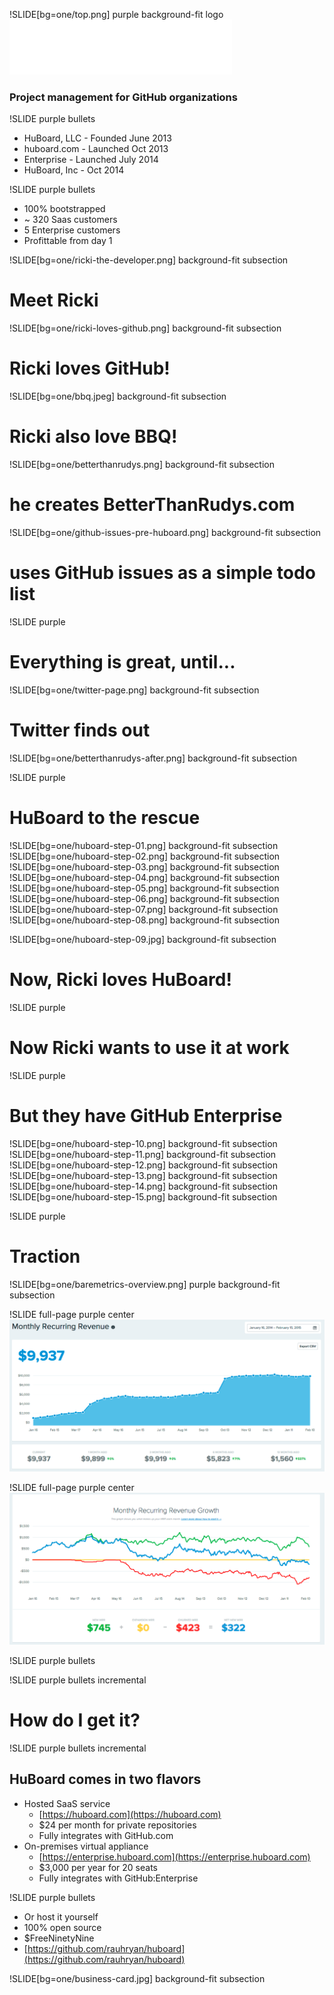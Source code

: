 
!SLIDE[bg=one/top.png] purple background-fit logo
![logo](HuWhite.svg)
### Project management for GitHub organizations

!SLIDE purple bullets
 * HuBoard, LLC - Founded June 2013
 * huboard.com  - Launched Oct 2013
 * Enterprise - Launched July 2014
 * HuBoard, Inc - Oct 2014

!SLIDE purple bullets
 * 100% bootstrapped
 * ~ 320 Saas customers
 * 5 Enterprise customers
 * Profittable from day 1

!SLIDE[bg=one/ricki-the-developer.png] background-fit subsection
# Meet Ricki

!SLIDE[bg=one/ricki-loves-github.png] background-fit subsection
# Ricki loves GitHub!

!SLIDE[bg=one/bbq.jpeg] background-fit subsection
# Ricki also love BBQ!

!SLIDE[bg=one/betterthanrudys.png] background-fit subsection
# he creates BetterThanRudys.com

!SLIDE[bg=one/github-issues-pre-huboard.png] background-fit subsection
# uses GitHub issues as a simple todo list


!SLIDE purple
# Everything is great, until...

!SLIDE[bg=one/twitter-page.png] background-fit subsection
# Twitter finds out

!SLIDE[bg=one/betterthanrudys-after.png] background-fit subsection

!SLIDE purple
# HuBoard to the rescue

!SLIDE[bg=one/huboard-step-01.png] background-fit subsection
!SLIDE[bg=one/huboard-step-02.png] background-fit subsection
!SLIDE[bg=one/huboard-step-03.png] background-fit subsection
!SLIDE[bg=one/huboard-step-04.png] background-fit subsection
!SLIDE[bg=one/huboard-step-05.png] background-fit subsection
!SLIDE[bg=one/huboard-step-06.png] background-fit subsection
!SLIDE[bg=one/huboard-step-07.png] background-fit subsection
!SLIDE[bg=one/huboard-step-08.png] background-fit subsection

!SLIDE[bg=one/huboard-step-09.jpg] background-fit subsection
# Now, Ricki loves HuBoard!

!SLIDE purple
# Now Ricki wants to use it at work

!SLIDE purple
# But they have GitHub Enterprise

!SLIDE[bg=one/huboard-step-10.png] background-fit subsection
!SLIDE[bg=one/huboard-step-11.png] background-fit subsection
!SLIDE[bg=one/huboard-step-12.png] background-fit subsection
!SLIDE[bg=one/huboard-step-13.png] background-fit subsection
!SLIDE[bg=one/huboard-step-14.png] background-fit subsection
!SLIDE[bg=one/huboard-step-15.png] background-fit subsection

!SLIDE purple
# Traction

!SLIDE[bg=one/baremetrics-overview.png] purple background-fit subsection

!SLIDE full-page purple center
![](MRR-year.png)

!SLIDE full-page purple center
![](MRR-growth.png)



!SLIDE purple bullets

!SLIDE purple bullets incremental
# How do I get it?


!SLIDE purple bullets incremental
## HuBoard comes in two flavors
 * Hosted SaaS service 
    * [https://huboard.com](https://huboard.com)
    * $24 per month for private repositories
    * Fully integrates with GitHub.com
 * On-premises virtual appliance 
    * [https://enterprise.huboard.com](https://enterprise.huboard.com)
    * $3,000 per year for 20 seats
    * Fully integrates with GitHub:Enterprise

!SLIDE purple bullets 
  * Or host it yourself 
  * 100% open source
  * $FreeNinetyNine
  * [https://github.com/rauhryan/huboard](https://github.com/rauhryan/huboard)


!SLIDE[bg=one/business-card.jpg] background-fit subsection


